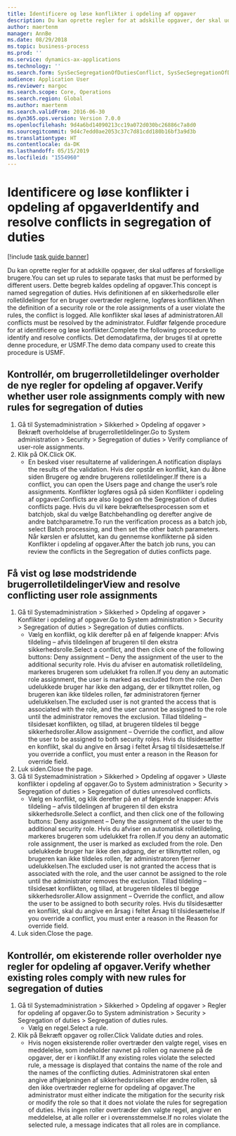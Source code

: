 ```yaml
---
title: Identificere og løse konflikter i opdeling af opgaver
description: Du kan oprette regler for at adskille opgaver, der skal udføres af forskellige brugere.
author: maertenm
manager: AnnBe
ms.date: 08/29/2018
ms.topic: business-process
ms.prod: ''
ms.service: dynamics-ax-applications
ms.technology: ''
ms.search.form: SysSecSegregationOfDutiesConflict, SysSecSegregationOfDutiesRule
audience: Application User
ms.reviewer: margoc
ms.search.scope: Core, Operations
ms.search.region: Global
ms.author: maertenm
ms.search.validFrom: 2016-06-30
ms.dyn365.ops.version: Version 7.0.0
ms.openlocfilehash: 9d4a6bd14090213cc19a072d030bc26886c7a8d0
ms.sourcegitcommit: 9d4c7edd0ae2053c37c7d81cdd180b16bf3a9d3b
ms.translationtype: HT
ms.contentlocale: da-DK
ms.lasthandoff: 05/15/2019
ms.locfileid: "1554960"
---
```

# <a name="identify-and-resolve-conflicts-in-segregation-of-duties"></a><span data-ttu-id="22cab-103">Identificere og løse konflikter i opdeling af opgaver</span><span class="sxs-lookup"><span data-stu-id="22cab-103">Identify and resolve conflicts in segregation of duties</span></span>

[!include [task guide banner](../../includes/task-guide-banner.md)]

<span data-ttu-id="22cab-104">Du kan oprette regler for at adskille opgaver, der skal udføres af forskellige brugere.</span><span class="sxs-lookup"><span data-stu-id="22cab-104">You can set up rules to separate tasks that must be performed by different users.</span></span> <span data-ttu-id="22cab-105">Dette begreb kaldes opdeling af opgaver.</span><span class="sxs-lookup"><span data-stu-id="22cab-105">This concept is named segregation of duties.</span></span> <span data-ttu-id="22cab-106">Hvis definitionen af en sikkerhedsrolle eller rolletildelinger for en bruger overtræder reglerne, logføres konflikten.</span><span class="sxs-lookup"><span data-stu-id="22cab-106">When the definition of a security role or the role assignments of a user violate the rules, the conflict is logged.</span></span> <span data-ttu-id="22cab-107">Alle konflikter skal løses af administratoren.</span><span class="sxs-lookup"><span data-stu-id="22cab-107">All conflicts must be resolved by the administrator.</span></span> <span data-ttu-id="22cab-108">Fuldfør følgende procedure for at identificere og løse konflikter.</span><span class="sxs-lookup"><span data-stu-id="22cab-108">Complete the following procedure to identify and resolve conflicts.</span></span> <span data-ttu-id="22cab-109">Det demodatafirma, der bruges til at oprette denne procedure, er USMF.</span><span class="sxs-lookup"><span data-stu-id="22cab-109">The demo data company used to create this procedure is USMF.</span></span>


## <a name="verify-whether-user-role-assignments-comply-with-new-rules-for-segregation-of-duties"></a><span data-ttu-id="22cab-110">Kontrollér, om brugerrolletildelinger overholder de nye regler for opdeling af opgaver.</span><span class="sxs-lookup"><span data-stu-id="22cab-110">Verify whether user role assignments comply with new rules for segregation of duties</span></span>
1. <span data-ttu-id="22cab-111">Gå til Systemadministration > Sikkerhed > Opdeling af opgaver > Bekræft overholdelse af brugerrolletildelinger.</span><span class="sxs-lookup"><span data-stu-id="22cab-111">Go to System administration > Security > Segregation of duties > Verify compliance of user-role assignments.</span></span>
2. <span data-ttu-id="22cab-112">Klik på OK.</span><span class="sxs-lookup"><span data-stu-id="22cab-112">Click OK.</span></span>
    * <span data-ttu-id="22cab-113">En besked viser resultaterne af valideringen.</span><span class="sxs-lookup"><span data-stu-id="22cab-113">A notification displays the results of the validation.</span></span>     <span data-ttu-id="22cab-114">Hvis der opstår en konflikt, kan du åbne siden Brugere og ændre brugerens rolletildelinger.</span><span class="sxs-lookup"><span data-stu-id="22cab-114">If there is a conflict, you can open the Users page and change the user’s role assignments.</span></span> <span data-ttu-id="22cab-115">Konflikter logføres også på siden Konflikter i opdeling af opgaver.</span><span class="sxs-lookup"><span data-stu-id="22cab-115">Conflicts are also logged on the Segregation of duties conflicts page.</span></span>     <span data-ttu-id="22cab-116">Hvis du vil køre bekræftelsesprocessen som et batchjob, skal du vælge Batchbehandling og derefter angive de andre batchparametre.</span><span class="sxs-lookup"><span data-stu-id="22cab-116">To run the verification process as a batch job, select Batch processing, and then set the other batch parameters.</span></span> <span data-ttu-id="22cab-117">Når kørslen er afsluttet, kan du gennemse konflikterne på siden Konflikter i opdeling af opgaver.</span><span class="sxs-lookup"><span data-stu-id="22cab-117">After the batch job runs, you can review the conflicts in the Segregation of duties conflicts page.</span></span>  

## <a name="view-and-resolve-conflicting-user-role-assignments"></a><span data-ttu-id="22cab-118">Få vist og løse modstridende brugerrolletildelinger</span><span class="sxs-lookup"><span data-stu-id="22cab-118">View and resolve conflicting user role assignments</span></span>
1. <span data-ttu-id="22cab-119">Gå til Systemadministration > Sikkerhed > Opdeling af opgaver > Konflikter i opdeling af opgaver.</span><span class="sxs-lookup"><span data-stu-id="22cab-119">Go to System administration > Security > Segregation of duties > Segregation of duties conflicts.</span></span>
    * <span data-ttu-id="22cab-120">Vælg en konflikt, og klik derefter på en af følgende knapper: Afvis tildeling – afvis tildelingen af brugeren til den ekstra sikkerhedsrolle.</span><span class="sxs-lookup"><span data-stu-id="22cab-120">Select a conflict, and then click one of the following buttons:     Deny assignment – Deny the assignment of the user to the additional security role.</span></span> <span data-ttu-id="22cab-121">Hvis du afviser en automatisk rolletildeling, markeres brugeren som udelukket fra rollen.</span><span class="sxs-lookup"><span data-stu-id="22cab-121">If you deny an automatic role assignment, the user is marked as excluded from the role.</span></span> <span data-ttu-id="22cab-122">Den udelukkede bruger har ikke den adgang, der er tilknyttet rollen, og brugeren kan ikke tildeles rollen, før administratoren fjerner udelukkelsen.</span><span class="sxs-lookup"><span data-stu-id="22cab-122">The excluded user is not granted the access that is associated with the role, and the user cannot be assigned to the role until the administrator removes the exclusion.</span></span>     <span data-ttu-id="22cab-123">Tillad tildeling – tilsidesæt konflikten, og tillad, at brugeren tildeles til begge sikkerhedsroller.</span><span class="sxs-lookup"><span data-stu-id="22cab-123">Allow assignment – Override the conflict, and allow the user to be assigned to both security roles.</span></span> <span data-ttu-id="22cab-124">Hvis du tilsidesætter en konflikt, skal du angive en årsag i feltet Årsag til tilsidesættelse.</span><span class="sxs-lookup"><span data-stu-id="22cab-124">If you override a conflict, you must enter a reason in the Reason for override field.</span></span>  
2. <span data-ttu-id="22cab-125">Luk siden.</span><span class="sxs-lookup"><span data-stu-id="22cab-125">Close the page.</span></span>
3. <span data-ttu-id="22cab-126">Gå til Systemadministration > Sikkerhed > Opdeling af opgaver > Uløste konflikter i opdeling af opgaver.</span><span class="sxs-lookup"><span data-stu-id="22cab-126">Go to System administration > Security > Segregation of duties > Segregation of duties unresolved conflicts.</span></span>
    * <span data-ttu-id="22cab-127">Vælg en konflikt, og klik derefter på en af følgende knapper: Afvis tildeling – afvis tildelingen af brugeren til den ekstra sikkerhedsrolle.</span><span class="sxs-lookup"><span data-stu-id="22cab-127">Select a conflict, and then click one of the following buttons:     Deny assignment – Deny the assignment of the user to the additional security role.</span></span> <span data-ttu-id="22cab-128">Hvis du afviser en automatisk rolletildeling, markeres brugeren som udelukket fra rollen.</span><span class="sxs-lookup"><span data-stu-id="22cab-128">If you deny an automatic role assignment, the user is marked as excluded from the role.</span></span> <span data-ttu-id="22cab-129">Den udelukkede bruger har ikke den adgang, der er tilknyttet rollen, og brugeren kan ikke tildeles rollen, før administratoren fjerner udelukkelsen.</span><span class="sxs-lookup"><span data-stu-id="22cab-129">The excluded user is not granted the access that is associated with the role, and the user cannot be assigned to the role until the administrator removes the exclusion.</span></span>     <span data-ttu-id="22cab-130">Tillad tildeling – tilsidesæt konflikten, og tillad, at brugeren tildeles til begge sikkerhedsroller.</span><span class="sxs-lookup"><span data-stu-id="22cab-130">Allow assignment – Override the conflict, and allow the user to be assigned to both security roles.</span></span> <span data-ttu-id="22cab-131">Hvis du tilsidesætter en konflikt, skal du angive en årsag i feltet Årsag til tilsidesættelse.</span><span class="sxs-lookup"><span data-stu-id="22cab-131">If you override a conflict, you must enter a reason in the Reason for override field.</span></span>    
4. <span data-ttu-id="22cab-132">Luk siden.</span><span class="sxs-lookup"><span data-stu-id="22cab-132">Close the page.</span></span>

## <a name="verify-whether-existing-roles-comply-with-new-rules-for-segregation-of-duties"></a><span data-ttu-id="22cab-133">Kontrollér, om ekisterende roller overholder nye regler for opdeling af opgaver.</span><span class="sxs-lookup"><span data-stu-id="22cab-133">Verify whether existing roles comply with new rules for segregation of duties</span></span>
1. <span data-ttu-id="22cab-134">Gå til Systemadministration > Sikkerhed > Opdeling af opgaver > Regler for opdeling af opgaver.</span><span class="sxs-lookup"><span data-stu-id="22cab-134">Go to System administration > Security > Segregation of duties > Segregation of duties rules.</span></span>
    * <span data-ttu-id="22cab-135">Vælg en regel.</span><span class="sxs-lookup"><span data-stu-id="22cab-135">Select a rule.</span></span>  
2. <span data-ttu-id="22cab-136">Klik på Bekræft opgaver og roller.</span><span class="sxs-lookup"><span data-stu-id="22cab-136">Click Validate duties and roles.</span></span>
    * <span data-ttu-id="22cab-137">Hvis nogen eksisterende roller overtræder den valgte regel, vises en meddelelse, som indeholder navnet på rollen og navnene på de opgaver, der er i konflikt.</span><span class="sxs-lookup"><span data-stu-id="22cab-137">If any existing roles violate the selected rule, a message is displayed that contains the name of the role and the names of the conflicting duties.</span></span> <span data-ttu-id="22cab-138">Administratoren skal enten angive afhjælpningen af sikkerhedsrisikoen eller ændre rollen, så den ikke overtræder reglerne for opdeling af opgaver.</span><span class="sxs-lookup"><span data-stu-id="22cab-138">The administrator must either indicate the mitigation for the security risk or modify the role so that it does not violate the rules for segregation of duties.</span></span>     <span data-ttu-id="22cab-139">Hvis ingen roller overtræder den valgte regel, angiver en meddelelse, at alle roller er i overensstemmelse.</span><span class="sxs-lookup"><span data-stu-id="22cab-139">If no roles violate the selected rule, a message indicates that all roles are in compliance.</span></span>  

